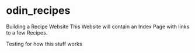 # odin_recipes
Building a Recipe Website
This Website will contain an Index Page with links to a few Recipes.

Testing for how this stuff works

